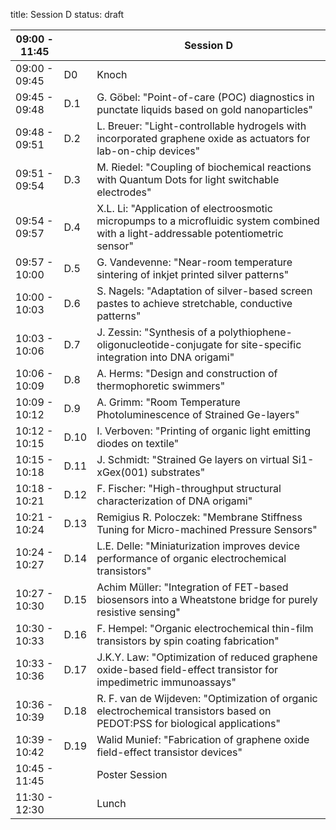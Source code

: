title: Session D
status: draft

|09:00 - 11:45||**Session D**|
|---|---|---|
|09:00 - 09:45| D0 |Knoch|
|09:45 - 09:48 | D.1 |G. Göbel: "Point-of-care (POC) diagnostics in punctate liquids based on gold nanoparticles"|
|09:48 - 09:51 | D.2 |L. Breuer: "Light-controllable hydrogels with incorporated graphene oxide as actuators for lab-on-chip devices"|
|09:51 - 09:54 | D.3 |M. Riedel: "Coupling of biochemical reactions with Quantum Dots for light switchable electrodes"|
|09:54 - 09:57 | D.4 |X.L. Li: "Application of electroosmotic micropumps to a microfluidic system combined with a light-addressable potentiometric sensor"|
|09:57 - 10:00 | D.5 |G. Vandevenne: "Near-room temperature sintering of inkjet printed silver patterns"|
|10:00 - 10:03 | D.6 |S. Nagels: "Adaptation of silver-based screen pastes to achieve stretchable, conductive patterns"|
|10:03 - 10:06 | D.7 |J. Zessin: "Synthesis of a polythiophene-oligonucleotide-conjugate for site-specific integration into DNA origami"|
|10:06 - 10:09 | D.8 |A. Herms: "Design and construction of thermophoretic swimmers"|
|10:09 - 10:12 | D.9 |A. Grimm: "Room Temperature Photoluminescence of Strained Ge-layers"|
|10:12 - 10:15 | D.10 |I. Verboven: "Printing of organic light emitting diodes on textile"|
|10:15 - 10:18 | D.11 |J. Schmidt: "Strained Ge layers on virtual Si1-xGex(001) substrates"|
|10:18 - 10:21 | D.12 |F. Fischer: "High-throughput structural characterization of DNA origami"|
|10:21 - 10:24 | D.13 |Remigius R. Poloczek: "Membrane Stiffness Tuning for Micro-machined Pressure Sensors"|
|10:24 - 10:27 | D.14 |L.E. Delle: "Miniaturization improves device performance of organic electrochemical transistors"|
|10:27 - 10:30 | D.15 |Achim Müller: "Integration of FET-based biosensors into a Wheatstone bridge for purely resistive sensing"|
|10:30 - 10:33 | D.16 |F. Hempel: "Organic electrochemical thin-film transistors by spin coating fabrication"|
|10:33 - 10:36 | D.17 |J.K.Y. Law: "Optimization of reduced graphene oxide-based field-effect transistor for impedimetric immunoassays"|
|10:36 - 10:39 | D.18 |R. F. van de Wijdeven: "Optimization of organic electrochemical transistors based on PEDOT:PSS for biological applications"|
|10:39 - 10:42 | D.19 |Walid Munief: "Fabrication of graphene oxide field-effect transistor devices"|
|10:45 - 11:45 |      |Poster Session|
|11:30 - 12:30 |      |Lunch|
